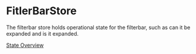 # FitlerBarStore
The filterbar store holds operational state for the filterbar, such as can it be expanded and is it expanded.

[State Overview](./state/Overview.md)